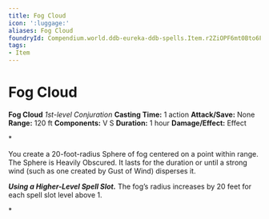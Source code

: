 ```yaml
---
title: Fog Cloud
icon: ':luggage:'
aliases: Fog Cloud
foundryId: Compendium.world.ddb-eureka-ddb-spells.Item.r2ZiOPF6mt0Bto6F
tags:
- Item
---
```


# Fog Cloud

**Fog Cloud**
_1st-level Conjuration_
**Casting Time:** 1 action
**Attack/Save:** None
**Range:** 120 ft
**Components:** V S
**Duration:** 1 hour
**Damage/Effect:** Effect

*<p>You create a 20-foot-radius Sphere of fog centered on a point within range. The Sphere is Heavily Obscured. It lasts for the duration or until a strong wind (such as one created by Gust of Wind) disperses it.

***Using a Higher-Level Spell Slot.*** The fog’s radius increases by 20 feet for each spell slot level above 1.</p>*